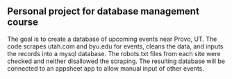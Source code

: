 ## Personal project for database management course
The goal is to create a database of upcoming events near Provo, UT.
The code scrapes utah.com and byu.edu for events, cleans the data, and inputs the records into a mysql database. The robots.txt files from each site were checked and neither disallowed the scraping.
The resulting database will be connected to an appsheet app to allow manual input of other events.
